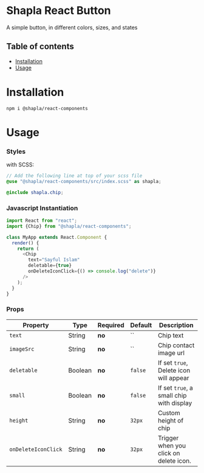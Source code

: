 # Shapla React Button

A simple button, in different colors, sizes, and states

## Table of contents

- [Installation](#installation)
- [Usage](#usage)

# Installation

```
npm i @shapla/react-components
```

# Usage

### Styles

with SCSS:

```scss
// Add the following line at top of your scss file
@use "@shapla/react-components/src/index.scss" as shapla;

@include shapla.chip;
```

### Javascript Instantiation

```js
import React from "react";
import {Chip} from "@shapla/react-components";

class MyApp extends React.Component {
  render() {
    return (
      <Chip
        text="Sayful Islam"
        deletable={true}
        onDeleteIconClick={() => console.log("delete")}
      />
    );
  }
}
```

### Props

| Property            | Type    | Required | Default | Description                              |
|---------------------|---------|----------|---------|------------------------------------------|
| `text`              | String  | **no**   | ``      | Chip text                                |
| `imageSrc`          | String  | **no**   | ``      | Chip contact image url                   |
| `deletable`         | Boolean | **no**   | `false` | If set `true`, Delete icon will appear   |
| `small`             | Boolean | **no**   | `false` | If set `true`, a small chip with display |
| `height`            | String  | **no**   | `32px`  | Custom height of chip                    |
| `onDeleteIconClick` | String  | **no**   | `32px`  | Trigger when you click on delete icon.   |
